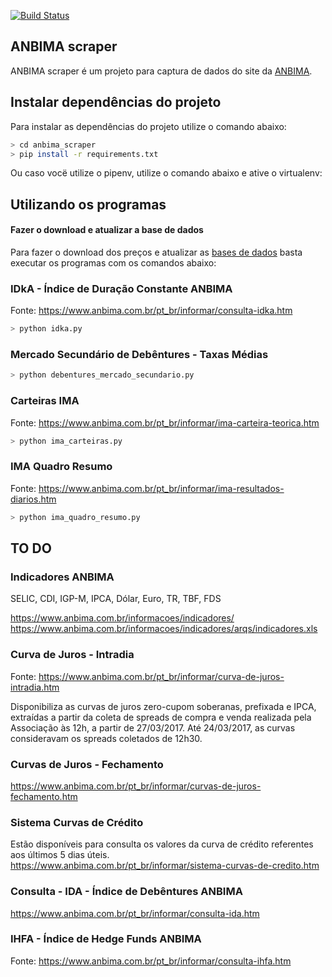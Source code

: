 [![Build Status](https://travis-ci.org/royopa/anbima_scraper.svg?branch=master)](https://travis-ci.org/royopa/anbima_scraper)

ANBIMA scraper
--------------

ANBIMA scraper é um projeto para captura de dados do site da [ANBIMA](https://www.anbima.com.br/).

## Instalar dependências do projeto

Para instalar as dependências do projeto utilize o comando abaixo:

```sh
> cd anbima_scraper
> pip install -r requirements.txt
```

Ou caso vocë utilize o pipenv, utilize o comando abaixo e ative o virtualenv:

## Utilizando os programas

#### Fazer o download e atualizar a base de dados

Para fazer o download dos preços e atualizar as [bases de dados](https://github.com/royopa/anbima_scraper/blob/master/bases/) basta executar os programas com os comandos abaixo:

### IDkA - Índice de Duração Constante ANBIMA
Fonte: https://www.anbima.com.br/pt_br/informar/consulta-idka.htm
```sh
> python idka.py
```

### Mercado Secundário de Debêntures - Taxas Médias

```sh
> python debentures_mercado_secundario.py
```

### Carteiras IMA
Fonte: https://www.anbima.com.br/pt_br/informar/ima-carteira-teorica.htm

```sh
> python ima_carteiras.py
```

### IMA Quadro Resumo
Fonte: https://www.anbima.com.br/pt_br/informar/ima-resultados-diarios.htm


```sh
> python ima_quadro_resumo.py
```

## TO DO

### Indicadores ANBIMA

SELIC, CDI, IGP-M, IPCA, Dólar, Euro, TR, TBF, FDS

https://www.anbima.com.br/informacoes/indicadores/
https://www.anbima.com.br/informacoes/indicadores/arqs/indicadores.xls


### Curva de Juros - Intradia
Fonte: https://www.anbima.com.br/pt_br/informar/curva-de-juros-intradia.htm

Disponibiliza as curvas de juros zero-cupom soberanas, prefixada e IPCA, extraídas a partir da coleta de spreads de compra e venda realizada pela Associação às 12h, a partir de 27/03/2017. Até 24/03/2017, as curvas consideravam os spreads coletados de 12h30.


### Curvas de Juros - Fechamento
https://www.anbima.com.br/pt_br/informar/curvas-de-juros-fechamento.htm


### Sistema Curvas de Crédito
Estão disponíveis para consulta os valores da curva de crédito referentes aos últimos 5 dias úteis. 
https://www.anbima.com.br/pt_br/informar/sistema-curvas-de-credito.htm

### Consulta - IDA - Índice de Debêntures ANBIMA
https://www.anbima.com.br/pt_br/informar/consulta-ida.htm



### IHFA - Índice de Hedge Funds ANBIMA
Fonte: https://www.anbima.com.br/pt_br/informar/consulta-ihfa.htm


